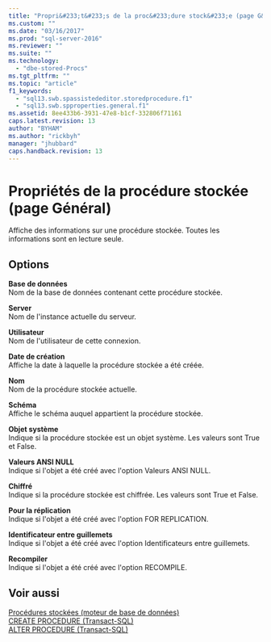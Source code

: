 ```yaml
---
title: "Propri&#233;t&#233;s de la proc&#233;dure stock&#233;e (page G&#233;n&#233;ral) | Microsoft Docs"
ms.custom: ""
ms.date: "03/16/2017"
ms.prod: "sql-server-2016"
ms.reviewer: ""
ms.suite: ""
ms.technology: 
  - "dbe-stored-Procs"
ms.tgt_pltfrm: ""
ms.topic: "article"
f1_keywords: 
  - "sql13.swb.spassistededitor.storedprocedure.f1"
  - "sql13.swb.spproperties.general.f1"
ms.assetid: 8ee433b6-3931-47e8-b1cf-332806f71161
caps.latest.revision: 13
author: "BYHAM"
ms.author: "rickbyh"
manager: "jhubbard"
caps.handback.revision: 13
---
```

# Propri&#233;t&#233;s de la proc&#233;dure stock&#233;e (page G&#233;n&#233;ral)
  Affiche des informations sur une procédure stockée. Toutes les informations sont en lecture seule.  
  
## Options  
 **Base de données**  
 Nom de la base de données contenant cette procédure stockée.  
  
 **Server**  
 Nom de l'instance actuelle du serveur.  
  
 **Utilisateur**  
 Nom de l'utilisateur de cette connexion.  
  
 **Date de création**  
 Affiche la date à laquelle la procédure stockée a été créée.  
  
 **Nom**  
 Nom de la procédure stockée actuelle.  
  
 **Schéma**  
 Affiche le schéma auquel appartient la procédure stockée.  
  
 **Objet système**  
 Indique si la procédure stockée est un objet système. Les valeurs sont True et False.  
  
 **Valeurs ANSI NULL**  
 Indique si l'objet a été créé avec l'option Valeurs ANSI NULL.  
  
 **Chiffré**  
 Indique si la procédure stockée est chiffrée. Les valeurs sont True et False.  
  
 **Pour la réplication**  
 Indique si l'objet a été créé avec l'option FOR REPLICATION.  
  
 **Identificateur entre guillemets**  
 Indique si l'objet a été créé avec l'option Identificateurs entre guillemets.  
  
 **Recompiler**  
 Indique si l'objet a été créé avec l'option RECOMPILE.  
  
## Voir aussi  
 [Procédures stockées &#40;moteur de base de données&#41;](../../relational-databases/stored-procedures/stored-procedures-database-engine.md)   
 [CREATE PROCEDURE &#40;Transact-SQL&#41;](../../t-sql/statements/create-procedure-transact-sql.md)   
 [ALTER PROCEDURE &#40;Transact-SQL&#41;](../../t-sql/statements/alter-procedure-transact-sql.md)  
  
  